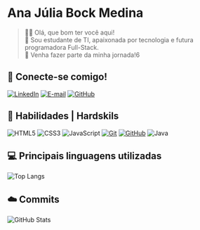 
# Ana Júlia Bock Medina

> 👋🏼 Olá, que bom ter você aqui!
> <br>
> 🌱 Sou estudante de TI, apaixonada por tecnologia e futura programadora Full-Stack.
> <br>
>🚀 Venha fazer parte da minha jornada!6

## 📱 Conecte-se comigo!
[![LinkedIn](https://img.shields.io/badge/LinkedIn-5D3587?style=for-the-badge&logo=linkedin&logoColor=white)](https://www.linkedin.com/in/ana-j%C3%BAlia-bock-medina/)
[![E-mail](https://img.shields.io/badge/-Email-5D3587?style=for-the-badge&logo=microsoft-outlook&logoColor=white)](mailto:anajuliabm248@gmail.com)
[![GitHub](https://img.shields.io/badge/GitHub-5D3587?style=for-the-badge&logo=github&logoColor=white)](https://github.com/Anajuliabm248)


## 📖 Habilidades | Hardskils
![HTML5](https://img.shields.io/badge/HTML5-5D3587?style=for-the-badge&logo=html5&logoColor=white)
![CSS3](https://img.shields.io/badge/CSS3-5D3587?style=for-the-badge&logo=css3&logoColor=white)
![JavaScript](https://img.shields.io/badge/JavaScript-5D3587?style=for-the-badge&logo=javascript&logoColor=white)
[![Git](https://img.shields.io/badge/Git-5D3587?style=for-the-badge&logo=git&logoColor=white)](https://git-scm.com/doc)
[![GitHub](https://img.shields.io/badge/GitHub-5D3587?style=for-the-badge&logo=github&logoColor=white)](https://docs.github.com/)
![Java](https://img.shields.io/badge/java-5D3587.svg?style=for-the-badge&logo=openjdk&logoColor=white)
 
## 💻 Principais linguagens utilizadas
![Top Langs](https://github-readme-stats.vercel.app/api/top-langs/?username=Anajuliabm248&layout=compact&langs_count=7&theme=react)

## ☁️ Commits
![GitHub Stats](https://github-readme-stats.vercel.app/api?username=Anajuliabm248&theme=transparent&bg_color=5D3587&border_color=white&show_icons=true&icon_color=FFD1E3&title_color=FFD1E3&text_color=FFF&hide_title=true&hide=stars&rank_icon=github)



